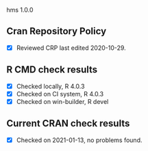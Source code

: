 hms 1.0.0

## Cran Repository Policy

- [x] Reviewed CRP last edited 2020-10-29.

## R CMD check results

- [x] Checked locally, R 4.0.3
- [x] Checked on CI system, R 4.0.3
- [x] Checked on win-builder, R devel

## Current CRAN check results

- [x] Checked on 2021-01-13, no problems found.
